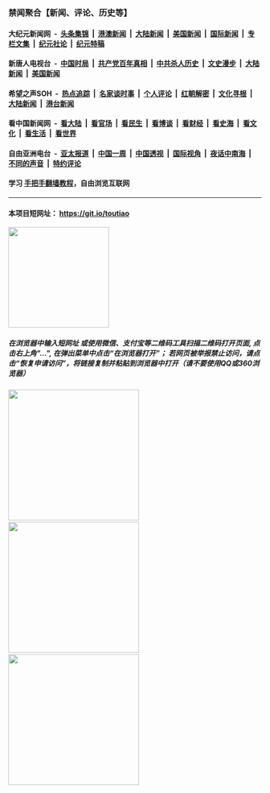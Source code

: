 ### 禁闻聚合【新闻、评论、历史等】

#### 大纪元新闻网 &nbsp;-&nbsp; [头条集锦](indexes/E头条集锦.md?t=02031633) &nbsp;|&nbsp; [港澳新闻](indexes/E港澳新闻.md?t=02031633)  &nbsp;|&nbsp; [大陆新闻](indexes/E大陆新闻.md?t=02031633) &nbsp;|&nbsp; [美国新闻](indexes/E美国新闻.md?t=02031633) &nbsp;|&nbsp; [国际新闻](indexes/E国际新闻.md?t=02031633) &nbsp;|&nbsp; [专栏文集](indexes/E专栏文集.md?t=02031633) &nbsp;|&nbsp; [纪元社论](indexes/E纪元社论.md?t=02031633) &nbsp;|&nbsp; [纪元特稿](indexes/E纪元特稿.md?t=02031633) 

#### 新唐人电视台 &nbsp;-&nbsp; [中国时局](indexes/N中国时局.md?t=02031633) &nbsp;|&nbsp; [共产党百年真相](indexes/N共产党百年真相.md?t=02031633) &nbsp;|&nbsp; [中共杀人历史](indexes/N中共杀人历史.md?t=02031633) &nbsp;|&nbsp; [文史漫步](indexes/N文史漫步.md?t=02031633) &nbsp;|&nbsp; [大陆新闻](indexes/N大陆新闻.md?t=02031633) &nbsp;|&nbsp; [美国新闻](indexes/N美国新闻.md?t=02031633)

#### 希望之声SOH &nbsp;-&nbsp; [热点追踪](indexes/H热点追踪.md?t=02031633) &nbsp;|&nbsp; [名家谈时事](indexes/H名家谈时事.md?t=02031633) &nbsp;|&nbsp; [个人评论](indexes/H个人评论.md?t=02031633)  &nbsp;|&nbsp; [红朝解密](indexes/H红朝解密.md?t=02031633) &nbsp;|&nbsp; [文化寻根](indexes/H文化寻根.md?t=02031633) &nbsp;|&nbsp; [大陆新闻](indexes/H大陆新闻.md?t=02031633) &nbsp;|&nbsp; [港台新闻](indexes/H港台新闻.md?t=02031633)

#### 看中国新闻网 &nbsp;-&nbsp; [看大陆](indexes/S看大陆.md?t=02031633) &nbsp;|&nbsp; [看官场](indexes/S看官场.md?t=02031633) &nbsp;|&nbsp; [看民生](indexes/S看民生.md?t=02031633)  &nbsp;|&nbsp; [看博谈](indexes/S看博谈.md?t=02031633) &nbsp;|&nbsp; [看财经](indexes/S看财经.md?t=02031633) &nbsp;|&nbsp; [看史海](indexes/S看史海.md?t=02031633) &nbsp;|&nbsp; [看文化](indexes/S看文化.md?t=02031633) &nbsp;|&nbsp; [看生活](indexes/S看生活.md?t=02031633) &nbsp;|&nbsp; [看世界](indexes/S看世界.md?t=02031633)

#### 自由亚洲电台 &nbsp;-&nbsp; [亚太报道](indexes/R亚太报道.md?t=02031633) &nbsp;|&nbsp; [中国一周](indexes/R中国一周.md?t=02031633) &nbsp;|&nbsp; [中国透视](indexes/R中国透视.md?t=02031633)  &nbsp;|&nbsp; [国际视角](indexes/R国际视角.md?t=02031633) &nbsp;|&nbsp; [夜话中南海](indexes/R夜话中南海.md?t=02031633) &nbsp;|&nbsp; [不同的声音](indexes/R不同的声音.md?t=02031633) &nbsp;|&nbsp; [特约评论](indexes/R特约评论.md?t=02031633)

#### 学习 [手把手翻墙教程](https://github.com/gfw-breaker/guides/wiki)，自由浏览互联网

----

#### 本项目短网址： https://git.io/toutiao
<img src="https://raw.githubusercontent.com/gfw-breaker/banned-news/master/scripts/img/qr.png" width="200px"/>  

##### 在浏览器中输入短网址 或使用微信、支付宝等二维码工具扫描二维码打开页面, 点击右上角"...", 在弹出菜单中点击“在浏览器打开”； 若网页被举报禁止访问，请点击“恢复申请访问”，将链接复制并粘贴到浏览器中打开（请不要使用QQ或360浏览器）

<img src="https://raw.githubusercontent.com/gfw-breaker/banned-news/master/scripts/img/1.png" width="260px"/> &nbsp; <img src="https://raw.githubusercontent.com/gfw-breaker/banned-news/master/scripts/img/2.png" width="260px"/> &nbsp; <img src="https://raw.githubusercontent.com/gfw-breaker/banned-news/master/scripts/img/3.png" width="260px"/>
